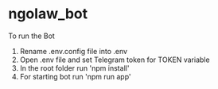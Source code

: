 # ngolaw_bot

To run the Bot

1. Rename .env.config file into .env 
2. Open .env file and set Telegram token for TOKEN variable
3. In the root folder run 'npm install'
4. For starting bot run 'npm run app'
